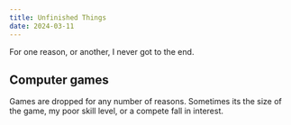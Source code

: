 ```yaml
---
title: Unfinished Things
date: 2024-03-11
---
```

For one reason, or another, I never got to the end.
## Computer games
Games are dropped for any number of reasons. Sometimes its the size of the game, my poor skill level, or a compete fall in interest.